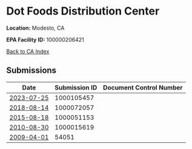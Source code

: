 # Dot Foods Distribution Center

**Location:** Modesto, CA

**EPA Facility ID:** 100000206421

[Back to CA Index](../../index.md)

## Submissions

| Date | Submission ID | Document Control Number |
|------|--------------|-------------------------|
| [2023-07-25](submissions/1000105457.md) | 1000105457 |  |
| [2018-08-14](submissions/1000072057.md) | 1000072057 |  |
| [2015-08-18](submissions/1000051153.md) | 1000051153 |  |
| [2010-08-30](submissions/1000015619.md) | 1000015619 |  |
| [2009-04-01](submissions/54051.md) | 54051 |  |
